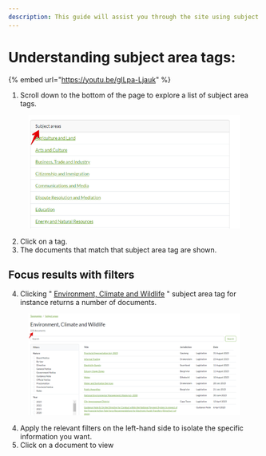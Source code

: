 ```yaml
---
description: This guide will assist you through the site using subject area tags.
---
```


# Understanding subject area tags:


{% embed url="https://youtu.be/gILpa-Ljauk" %}


1. Scroll down to the bottom of the page to explore a list of subject area tags.

<figure><img src="../.gitbook/assets/lawlibrary--Subject area tags (1).png" alt=""><figcaption></figcaption></figure>

2. Click on a tag.
3. The documents that match that subject area tag are shown.

## Focus results with filters

4. Clicking " [Environment, Climate and Wildlife](https://lawlibrary.org.za/taxonomy/subject-areas/subject-areas-environment-climate-and-wildlife) " subject area tag for instance returns a number of documents.

<figure><img src="../.gitbook/assets/lawlibrary--SAT docs.png" alt=""><figcaption></figcaption></figure>

4. Apply the relevant filters on the left-hand side to isolate the specific information you want.
5. Click on a document to view&#x20;